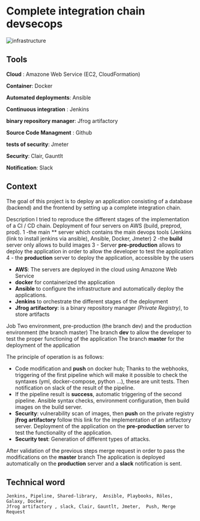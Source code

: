 # Complete integration chain devsecops

![infrastructure](https://user-images.githubusercontent.com/50138085/90188810-62d5f280-ddbc-11ea-97ca-88006cfcd2c5.PNG)


## Tools
 **Cloud** : Amazone Web Service (EC2, CloudFormation)
 
 **Container**: Docker
 
 **Automated deployments**: Ansible
 
 **Continuous integration** : Jenkins
 
 **binary repository manager**: Jfrog artifactory
 
 **Source Code Managment** : Github
 
 **tests of security**: Jmeter
 
 **Security**: Clair, Gauntlt
 
 **Notification**: Slack

## Context

The goal of this project is to deploy an application consisting of a database (backend) and the frontend by setting up a complete integration chain.

Description
I tried to reproduce the different stages of the implementation of a CI / CD chain.
Deployment of four servers on AWS (build, preprod, prod).
1 -the main ** server which contains the main devops tools (Jenkins (link to install jenkins via ansible), Ansible, Docker, Jmeter)
2 -the **build** server only allows to build images
3 - Server **pre-production** allows to deploy the application in order to allow the developer to test the application
4 - the **production** server to deploy the application, accessible by the users

* **AWS**: The servers are deployed in the cloud using Amazone Web Service
* **docker** for containerized the application
* **Ansible** to configure the infrastructure and automatically deploy the applications.
* **Jenkins** to orchestrate the different stages of the deployment
* **Jfrog artifactory**: is a binary repository manager *(Private Registry)*, to store artifacts

Job
Two environment, pre-production (the branch dev) and the production environment (the branch master)
The branch **dev** to allow the developer to test the proper functioning of the application
The branch **master** for the deployment of the application

The principle of operation is as follows:

* Code modification and **push** on docker hub;
  Thanks to the webhooks, triggering of the first pipeline which will make it possible to check the syntaxes (yml, docker-compose, python ...), these are unit tests.
  Then notification on slack of the result of the pipeline.
* If the pipeline result is **success**, automatic triggering of the second pipeline.
  Ansible syntax checks, environment configuration, then build images on the build server.
* **Security**: vulnerability scan of images, then **push** on the private registry **jfrog artifactory**
  follow this link for the implementation of an artifactory server.
  Deployment of the application on the **pre-production** server to test the functionality of the application.
* **Security test**: Generation of different types of attacks.

After validation of the previous steps merge request in order to pass the modifications on the **master** branch
The application is deployed automatically on the **production** server and a **slack** notification is sent.

## Technical word

```
Jenkins, Pipeline, Shared-library,  Ansible, Playbooks, Rôles, Galaxy, Docker, 
Jfrog artifactory , slack, Clair, Gauntlt, Jmeter,  Push, Merge Request
```
